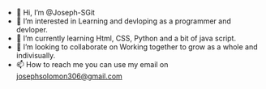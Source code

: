 - 👋 Hi, I’m @Joseph-SGit
- 👀 I’m interested in Learning and devloping as a programmer and devloper.
- 🌱 I’m currently learning Html, CSS, Python and a bit of java script.
- 💞️ I’m looking to collaborate on Working together to grow as a whole and indivisually.
- 📫 How to reach me you can use my email on josephsolomon306@gmail.com

<!---
Joseph-SGit/Joseph-SGit is a ✨ special ✨ repository because its `README.md` (this file) appears on your GitHub profile.
You can click the Preview link to take a look at your changes.
--->

